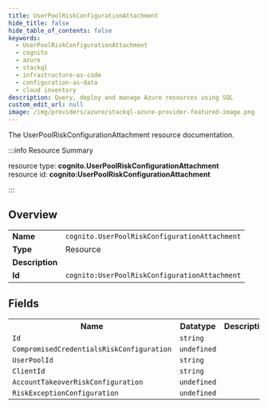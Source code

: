 ```yaml
---
title: UserPoolRiskConfigurationAttachment
hide_title: false
hide_table_of_contents: false
keywords:
  - UserPoolRiskConfigurationAttachment
  - cognito
  - azure
  - stackql
  - infrastructure-as-code
  - configuration-as-data
  - cloud inventory
description: Query, deploy and manage Azure resources using SQL
custom_edit_url: null
image: /img/providers/azure/stackql-azure-provider-featured-image.png
---
```

The UserPoolRiskConfigurationAttachment resource documentation.

:::info Resource Summary

<div class="row">
<div class="providerDocColumn">
<span>resource type:&nbsp;<b>cognito.UserPoolRiskConfigurationAttachment</b></span><br />
<span>resource id:&nbsp;<b>cognito:UserPoolRiskConfigurationAttachment</b></span><br />
</div>
</div>

:::

## Overview
<table><tbody>
<tr><td><b>Name</b></td><td><code>cognito.UserPoolRiskConfigurationAttachment</code></td></tr>
<tr><td><b>Type</b></td><td>Resource</td></tr>
<tr><td><b>Description</b></td><td></td></tr>
<tr><td><b>Id</b></td><td><code>cognito:UserPoolRiskConfigurationAttachment</code></td></tr>
</tbody></table>

## Fields
<table><tbody>
<tr><th>Name</th><th>Datatype</th><th>Description</th></tr>
<tr><td><code>Id</code></td><td><code>string</code></td><td></td></tr><tr><td><code>CompromisedCredentialsRiskConfiguration</code></td><td><code>undefined</code></td><td></td></tr><tr><td><code>UserPoolId</code></td><td><code>string</code></td><td></td></tr><tr><td><code>ClientId</code></td><td><code>string</code></td><td></td></tr><tr><td><code>AccountTakeoverRiskConfiguration</code></td><td><code>undefined</code></td><td></td></tr><tr><td><code>RiskExceptionConfiguration</code></td><td><code>undefined</code></td><td></td></tr>
</tbody></table>